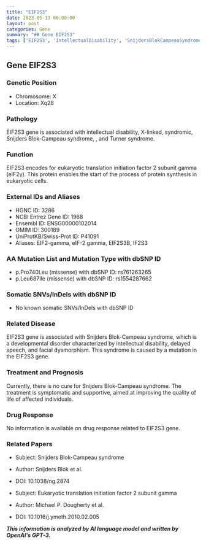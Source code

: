 ```yaml
---
title: "EIF2S3"
date: 2023-05-13 00:00:00
layout: post
categories: Gene
summary: "## Gene EIF2S3"
tags: ['EIF2S3', 'IntellectualDisability', 'SnijdersBlokCampeauSyndrome', 'ProteinSynthesis', 'MissenseMutation', 'SymptomaticTreatment', 'GeneticInformation', 'TranslationInitiationFactor']
---
```


## Gene EIF2S3

### Genetic Position
- Chromosome: X
- Location: Xq28

### Pathology
EIF2S3 gene is associated with intellectual disability, X-linked, syndromic, Snijders Blok-Campeau syndrome, , and Turner syndrome.

### Function
EIF2S3 encodes for eukaryotic translation initiation factor 2 subunit gamma (eIF2γ). This protein enables the start of the process of protein synthesis in eukaryotic cells.

### External IDs and Aliases
- HGNC ID: 3286
- NCBI Entrez Gene ID: 1968
- Ensembl ID: ENSG00000102014
- OMIM ID: 300189
- UniProtKB/Swiss-Prot ID: P41091
- Aliases: EIF2-gamma, eIF-2 gamma, EIF2S3B, IF2S3

### AA Mutation List and Mutation Type with dbSNP ID
- p.Pro740Leu (missense) with dbSNP ID: rs761263265
- p.Leu687Ile (missense) with dbSNP ID: rs1554287662

### Somatic SNVs/InDels with dbSNP ID
- No known somatic SNVs/InDels with dbSNP ID

### Related Disease
EIF2S3 gene is associated with Snijders Blok-Campeau syndrome, which is a developmental disorder characterized by intellectual disability, delayed speech, and facial dysmorphism. This syndrome is caused by a mutation in the EIF2S3 gene.

### Treatment and Prognosis
Currently, there is no cure for Snijders Blok-Campeau syndrome. The treatment is symptomatic and supportive, aimed at improving the quality of life of affected individuals.

### Drug Response
No information is available on drug response related to EIF2S3 gene.

### Related Papers
- Subject: Snijders Blok-Campeau syndrome 
- Author: Snijders Blok et al. 
- DOI: 10.1038/ng.2874 

- Subject: Eukaryotic translation initiation factor 2 subunit gamma 
- Author: Michael P. Dougherty et al. 
- DOI: 10.1016/j.ymeth.2010.02.005

**_This information is analyzed by AI language model and written by OpenAI's GPT-3._**